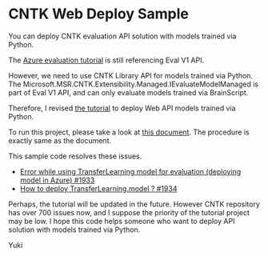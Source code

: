 # CNTK Web Deploy Sample

You can deploy CNTK evaluation API solution with models trained via Python.

The [Azure evaluation tutorial](https://github.com/Microsoft/CNTK/tree/master/Examples/Evaluation/CNTKAzureTutorial01) is still referencing Eval V1 API.


However, we need to use CNTK Library API for models trained via Python.
The Microsoft.MSR.CNTK.Extensibility.Managed.IEvaluateModelManaged is part of Eval V1 API, and can only evaluate models trained via BrainScript.

Therefore, I revised [the tutorial](https://github.com/Microsoft/CNTK/tree/master/Examples/Evaluation/CNTKAzureTutorial01) to deploy Web API models trained via Python.

To run this project, please take a look at [this document](https://docs.microsoft.com/en-us/cognitive-toolkit/Evaluate-a-model-in-an-Azure-WebApi). The procedure is exactly same as the document.

This sample code resolves these issues.
- [Error while using TransferLearning model for evaluation (deploying model in Azure) #1933](https://github.com/Microsoft/CNTK/issues/1933)
- [How to deploy TransferLearning.model ? #1934](https://github.com/Microsoft/CNTK/issues/1934)

Perhaps, the tutorial will be updated in the future. However CNTK repository has over 700 issues now, and I suppose the priority of the tutorial project may be low.
I hope this code helps someone who want to deploy API solution with models trained via Python.

Yuki 
